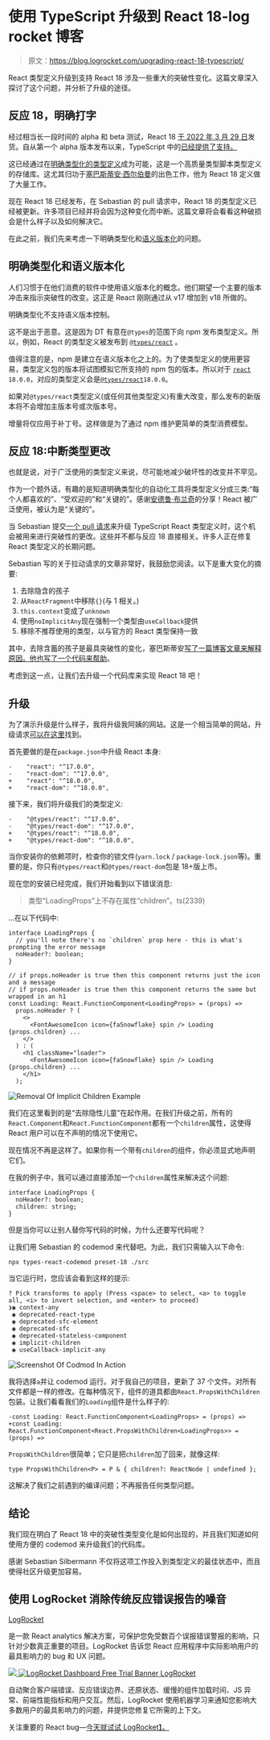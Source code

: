 # 使用 TypeScript 升级到 React 18-log rocket 博客

> 原文：<https://blog.logrocket.com/upgrading-react-18-typescript/>

React 类型定义升级到支持 React 18 涉及一些重大的突破性变化。这篇文章深入探讨了这个问题，并分析了升级的途径。

## 反应 18，明确打字

经过相当长一段时间的 alpha 和 beta 测试，React 18 [于 2022 年 3 月 29 日](https://reactjs.org/blog/2022/03/29/react-v18.html)发货。自从第一个 alpha 版本发布以来，TypeScript 中的[已经提供了支持。](https://blog.logrocket.com/how-to-use-typescript-with-react-18-alpha/)

这已经通过在[明确类型化的类型定义](https://github.com/DefinitelyTyped/DefinitelyTyped)成为可能，这是一个高质量类型脚本类型定义的存储库。这尤其归功于[塞巴斯蒂安·西尔伯曼](https://twitter.com/sebsilbermann)的出色工作，他为 React 18 定义做了大量工作。

现在 React 18 已经发布，在 Sebastian 的 pull 请求中，React 18 的类型定义已经被更新。许多项目已经并将会因为这种变化而中断。这篇文章将会看看这种破损会是什么样子以及如何解决它。

在此之前，我们先来考虑一下明确类型化和[语义版本化](http://semver.org/)的问题。

## 明确类型化和语义版本化

人们习惯于在他们消费的软件中使用语义版本化的概念。他们期望一个主要的版本冲击来指示突破性的改变。这正是 React 刚刚通过从 v17 增加到 v18 所做的。

明确类型化不支持语义版本控制。

这不是出于恶意。这是因为 DT 有意在`@types`的范围下向 npm 发布类型定义。所以，例如，React 的类型定义被发布到 [`@types/react`](https://www.npmjs.com/package/@types/react) 。

值得注意的是，npm 是建立在语义版本化之上的。为了使类型定义的使用更容易，类型定义包的版本将试图模拟它所支持的 npm 包的版本。所以对于 [`react`](https://www.npmjs.com/package/react) `18.0.0`，对应的类型定义会是[`@types/react`](https://www.npmjs.com/package/@types/react)`18.0.0`。

如果对`@types/react`类型定义(或任何其他类型定义)有重大改变，那么发布的新版本将不会增加主版本号或次版本号。

增量将仅应用于补丁号。这样做是为了通过 npm 维护更简单的类型消费模型。

## 反应 18:中断类型更改

也就是说，对于广泛使用的类型定义来说，尽可能地减少破坏性的改变并不罕见。

作为一个题外话，有趣的是知道明确类型化的自动化工具将类型定义分成三类:“每个人都喜欢的”、“受欢迎的”和“关键的”。感谢[安德鲁·布兰奇](https://twitter.com/atcb/status/1438559981838626817)的分享！React 被广泛使用，被认为是“关键的”。

当 Sebastian 提交[一个 pull 请求](https://github.com/DefinitelyTyped/DefinitelyTyped/pull/56210)来升级 TypeScript React 类型定义时，这个机会被用来进行突破性的更改。这些并不都与反应 18 直接相关。许多人正在修复 React 类型定义的长期问题。

Sebastian 写的关于拉动请求的文章非常好，我鼓励您阅读。以下是重大变化的摘要:

1.  去除隐含的孩子
2.  从`ReactFragment`中移除`{}`(与 1 相关。)
3.  `this.context`变成了`unknown`
4.  使用`noImplicitAny`现在强制一个类型由`useCallback`提供
5.  移除不推荐使用的类型，以与官方的 React 类型保持一致

其中，去除含蓄的孩子是最具突破性的变化，塞巴斯蒂安[写了一篇博客文章来解释原因。他也写了一个](https://solverfox.dev/writing/no-implicit-children)[代码来帮助](https://github.com/eps1lon/types-react-codemod)。

考虑到这一点，让我们去升级一个代码库来实现 React 18 吧！

## 升级

为了演示升级是什么样子，我将升级我阿姨的网站。这是一个相当简单的网站，升级请求[可以在这里](https://github.com/johnnyreilly/poor-clares-arundel-koa/pull/69)找到。

首先要做的是在`package.json`中升级 React 本身:

```
-    "react": "^17.0.0",
-    "react-dom": "^17.0.0",
+    "react": "^18.0.0",
+    "react-dom": "^18.0.0",

```

接下来，我们将升级我们的类型定义:

```
-    "@types/react": "^17.0.0",
-    "@types/react-dom": "^17.0.0",
+    "@types/react": "^18.0.0",
+    "@types/react-dom": "^18.0.0",

```

当你安装你的依赖项时，检查你的锁文件(`yarn.lock` / `package-lock.json`等)。重要的是，你只有`@types/react`和`@types/react-dom`包是 18+版上市。

现在您的安装已经完成，我们开始看到以下错误消息:

> 类型“LoadingProps”上不存在属性“children”。ts(2339)

…在以下代码中:

```
interface LoadingProps {
  // you'll note there's no `children` prop here - this is what's prompting the error message
  noHeader?: boolean;
}

// if props.noHeader is true then this component returns just the icon and a message
// if props.noHeader is true then this component returns the same but wrapped in an h1
const Loading: React.FunctionComponent<LoadingProps> = (props) =>
  props.noHeader ? (
    <>
      <FontAwesomeIcon icon={faSnowflake} spin /> Loading {props.children} ...
    </>
  ) : (
    <h1 className="loader">
      <FontAwesomeIcon icon={faSnowflake} spin /> Loading {props.children} ...
    </h1>
  );

```

![Removal Of Implicit Children Example](img/84a3a0dd0ace60b5a1570f717cd06dba.png)

我们在这里看到的是“去除隐性儿童”在起作用。在我们升级之前，所有的`React.Component`和`React.FunctionComponent`都有一个`children`属性，这使得 React 用户可以在不声明的情况下使用它。

现在情况不再是这样了。如果你有一个带有`children`的组件，你必须显式地声明它们。

在我的例子中，我可以通过直接添加一个`children`属性来解决这个问题:

```
interface LoadingProps {
  noHeader?: boolean;
  children: string;
}

```

但是当你可以让别人替你写代码的时候，为什么还要写代码呢？

让我们用 Sebastian 的 codemod 来代替吧。为此，我们只需输入以下命令:

```
npx types-react-codemod preset-18 ./src

```

当它运行时，您应该会看到这样的提示:

```
? Pick transforms to apply (Press <space> to select, <a> to toggle all, <i> to invert selection, and <enter> to proceed)
❯◉ context-any
 ◉ deprecated-react-type
 ◉ deprecated-sfc-element
 ◉ deprecated-sfc
 ◉ deprecated-stateless-component
 ◉ implicit-children
 ◉ useCallback-implicit-any

```

![Screenshot Of Codmod In Action](img/1357b527b4bdad97efca46d910ff128a.png)

我将选择`a`并让 codemod 运行。对于我自己的项目，更新了 37 个文件。对所有文件都是一样的修改。在每种情况下，组件的道具都由`React.PropsWithChildren`包装。让我们看看我们的`Loading`组件是什么样子的:

```
-const Loading: React.FunctionComponent<LoadingProps> = (props) =>
+const Loading: React.FunctionComponent<React.PropsWithChildren<LoadingProps>> = (props) =>

```

`PropsWithChildren`很简单；它只是把`children`加了回来，就像这样:

```
type PropsWithChildren<P> = P & { children?: ReactNode | undefined };

```

这解决了我们之前遇到的编译问题；不再报告任何类型问题。

## 结论

我们现在明白了 React 18 中的突破性类型变化是如何出现的，并且我们知道如何使用方便的 codemod 来升级我们的代码库。

感谢 Sebastian Silbermann 不仅将这项工作投入到类型定义的最佳状态中，而且使得社区升级更加容易。

## 使用 LogRocket 消除传统反应错误报告的噪音

[LogRocket](https://lp.logrocket.com/blg/react-signup-issue-free)

是一款 React analytics 解决方案，可保护您免受数百个误报错误警报的影响，只针对少数真正重要的项目。LogRocket 告诉您 React 应用程序中实际影响用户的最具影响力的 bug 和 UX 问题。

[![](img/f300c244a1a1cf916df8b4cb02bec6c6.png) ](https://lp.logrocket.com/blg/react-signup-general) [ ![LogRocket Dashboard Free Trial Banner](img/d6f5a5dd739296c1dd7aab3d5e77eeb9.png) ](https://lp.logrocket.com/blg/react-signup-general) [LogRocket](https://lp.logrocket.com/blg/react-signup-issue-free)

自动聚合客户端错误、反应错误边界、还原状态、缓慢的组件加载时间、JS 异常、前端性能指标和用户交互。然后，LogRocket 使用机器学习来通知您影响大多数用户的最具影响力的问题，并提供您修复它所需的上下文。

关注重要的 React bug—[今天就试试 LogRocket】。](https://lp.logrocket.com/blg/react-signup-issue-free)